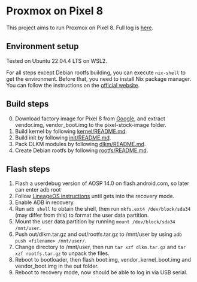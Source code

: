 # Proxmox on Pixel 8

This project aims to run Proxmox on Pixel 8. Full log is [here](https://www.linkedin.com/pulse/proxmox-ve-google-pixel-phone-dongruixuan-li-qmnxc).

## Environment setup

Tested on Ubuntu 22.04.4 LTS on WSL2.

For all steps except Debian rootfs building, you can execute `nix-shell` to get the environment. Before that, you need to install Nix package manager. You can follow the instructions on the [official website](https://nixos.org/download/).

## Build steps

0. Download factory image for Pixel 8 from [Google](https://developers.google.com/android/images#shiba), and extract vendor.img, vendor_boot.img to the pixel-stock-image folder.
1. Build kernel by following [kernel/README.md](kernel/README.md).
2. Build init by following [init/README.md](init/README.md).
3. Pack DLKM modules by following [dlkm/README.md](dlkm/README.md).
4. Create Debian rootfs by following [rootfs/README.md](rootfs/README.md).

## Flash steps

1. Flash a userdebug version of AOSP 14.0 on flash.android.com, so later can enter adb root
2. Follow [LineageOS instructions](https://wiki.lineageos.org/devices/shiba/install/#) until gets into the recovery mode.
3. Enable ADB in recovery.
4. Run `adb shell` to obtain the shell, then run `mkfs.ext4 /dev/block/sda34` (may differ from this) to format the user data partition.
5. Mount the user data partition by running `mount /dev/block/sda34 /mnt/user`.
6. Push out/dlkm.tar.gz and out/rootfs.tar.gz to /mnt/user by using `adb push <filename> /mnt/user/`.
7. Change directory to /mnt/user, then run `tar xzf dlkm.tar.gz` and `tar xzf rootfs.tar.gz` to unpack the files.
8. Reboot to bootloader, then flash boot.img, vendor_kernel_boot.img and vendor_boot.img in the out folder.
9. Reboot to recovery mode, now should be able to log in via USB serial.
